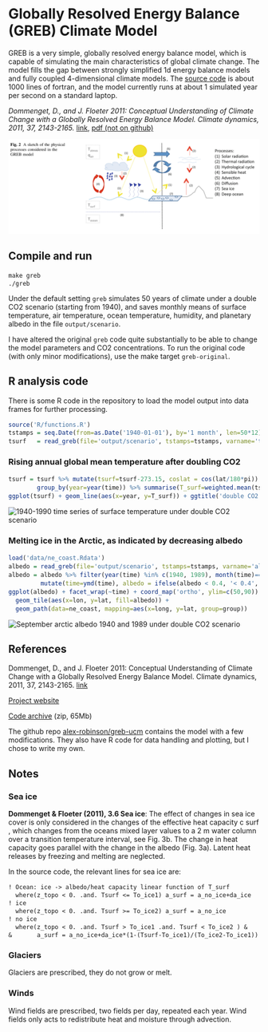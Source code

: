 # Globally Resolved Energy Balance (GREB) Climate Model

GREB is a very simple, globally resolved energy balance model, which is capable of simulating the main characteristics of global climate change. The model fills the gap between strongly simplified 1d energy balance models and fully coupled 4-dimensional climate models. The [source code](src/greb.f90) is about 1000 lines of fortran, and the model currently runs at about 1 simulated year per second on a standard laptop.

*Dommenget, D., and J. Floeter 2011: Conceptual Understanding of Climate Change with a Globally Resolved Energy Balance Model. Climate dynamics, 2011, 37, 2143-2165.* [link](http://users.monash.edu.au/~dietmard/papers/dommenget.and.floeter.greb.paper.cdym2011.pdf), [pdf (not on github)](dommenget2011greb.pdf) 

![Sketch of physical processes considered in GREB](figure/greb-sketch.png)


## Compile and run

```
make greb
./greb
```

Under the default setting `greb` simulates 50 years of climate under a double CO2 scenario (starting from 1940), and saves monthly means of surface temperature, air temperature, ocean temperature, humidity, and planetary albedo in the file `output/scenario`.

I have altered the original `greb` code quite substantially to be able to change the model parameters and CO2 concentrations. To run the original code (with only minor modifications), use the make target `greb-original`.


## R analysis code 

There is some R code in the repository to load the model output into data frames for further processing.

```r
source('R/functions.R')
tstamps = seq.Date(from=as.Date('1940-01-01'), by='1 month', len=50*12)
tsurf   = read_greb(file='output/scenario', tstamps=tstamps, varname='tsurf', ivar=1, nvar=5)
```


### Rising annual global mean temperature after doubling CO2

```r
tsurf = tsurf %>% mutate(tsurf=tsurf-273.15, coslat = cos(lat/180*pi)) %>% 
        group_by(year=year(time)) %>% summarise(T_surf=weighted.mean(tsurf, w=coslat))
ggplot(tsurf) + geom_line(aes(x=year, y=T_surf)) + ggtitle('double CO2 scenario')
```

![1940-1990 time series of surface temperature under double CO2 scenario](figure/tsurf_2co2.png)


### Melting ice in the Arctic, as indicated by decreasing albedo

```r
load('data/ne_coast.Rdata')
albedo = read_greb(file='output/scenario', tstamps=tstamps, varname='albedo', ivar=5, nvar=5)
albedo = albedo %>% filter(year(time) %in% c(1940, 1989), month(time)==9) %>% 
         mutate(time=ymd(time), albedo = ifelse(albedo < 0.4, '< 0.4', '>= 0.4'))
ggplot(albedo) + facet_wrap(~time) + coord_map('ortho', ylim=c(50,90)) + theme_void() +
  geom_tile(aes(x=lon, y=lat, fill=albedo)) +  
  geom_path(data=ne_coast, mapping=aes(x=long, y=lat, group=group))
```

![September arctic albedo 1940 and 1989 under double CO2 scenario](figure/albedo.png)


## References

Dommenget, D., and J. Floeter 2011: Conceptual Understanding of Climate Change with a Globally Resolved Energy Balance Model. Climate dynamics, 2011, 37, 2143-2165. [link](http://users.monash.edu.au/~dietmard/papers/dommenget.and.floeter.greb.paper.cdym2011.pdf)

[Project website](http://users.monash.edu.au/~dietmard/content/GREB/GREB_model.html)

[Code archive](http://users.monash.edu.au/~dietmard/content/GREB/code_files/greb.web-public.tar.zip) (zip, 65Mb)

The github repo [alex-robinson/greb-ucm](https://github.com/alex-robinson/greb-ucm) contains the model with a few modifications. They also have R code for data handling and plotting, but I chose to write my own.


## Notes

### Sea ice

**Dommenget & Floeter (2011), 3.6 Sea ice**: The effect of changes in sea ice cover is only considered in the changes of the effective heat capacity c surf , which changes from the oceans mixed layer values to a 2 m water column over a transition temperature interval, see Fig. 3b. The change in heat capacity goes parallel with the change in the albedo (Fig. 3a). Latent heat releases by freezing and melting are neglected.

In the source code, the relevant lines for sea ice are:

```{fortran}
! Ocean: ice -> albedo/heat capacity linear function of T_surf
  where(z_topo < 0. .and. Tsurf <= To_ice1) a_surf = a_no_ice+da_ice      ! ice
  where(z_topo < 0. .and. Tsurf >= To_ice2) a_surf = a_no_ice             ! no ice
  where(z_topo < 0. .and. Tsurf > To_ice1 .and. Tsurf < To_ice2 ) &
&       a_surf = a_no_ice+da_ice*(1-(Tsurf-To_ice1)/(To_ice2-To_ice1))
```

### Glaciers 

Glaciers are prescribed, they do not grow or melt.


### Winds

Wind fields are prescribed, two fields per day, repeated each year.
Wind fields only acts to redistribute heat and moisture through advection.



